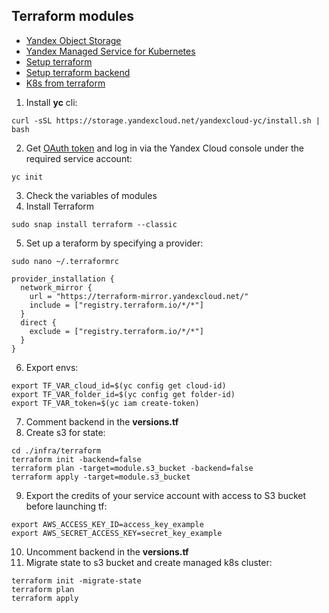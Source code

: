 ## Terraform modules

- [Yandex Object Storage](https://yandex.cloud/ru/docs/storage)
- [Yandex Managed Service for Kubernetes](https://yandex.cloud/ru/docs/managed-kubernetes)
- [Setup terraform](https://yandex.cloud/ru/docs/tutorials/infrastructure-management/terraform-quickstart)
- [Setup terraform backend](https://yandex.cloud/ru/docs/tutorials/infrastructure-management/terraform-state-storage)
- [K8s from terraform](https://yandex.cloud/ru/docs/managed-kubernetes/operations/kubernetes-cluster/kubernetes-cluster-create)

1. Install **yc** cli:
```
curl -sSL https://storage.yandexcloud.net/yandexcloud-yc/install.sh | bash
```
2. Get [OAuth token](https://oauth.yandex.ru/verification_code) and log in via the Yandex Cloud console under the required service account:
```
yc init
```
3. Check the variables of modules
4. Install Terraform
```
sudo snap install terraform --classic
```
5. Set up a teraform by specifying a provider:
```
sudo nano ~/.terraformrc
```
```
provider_installation {
  network_mirror {
    url = "https://terraform-mirror.yandexcloud.net/"
    include = ["registry.terraform.io/*/*"]
  }
  direct {
    exclude = ["registry.terraform.io/*/*"]
  }
}
```
6. Export envs:
```
export TF_VAR_cloud_id=$(yc config get cloud-id)
export TF_VAR_folder_id=$(yc config get folder-id)
export TF_VAR_token=$(yc iam create-token)
```
7. Comment backend in the **versions.tf**
8. Create s3 for state:
```
cd ./infra/terraform
terraform init -backend=false 
terraform plan -target=module.s3_bucket -backend=false 
terraform apply -target=module.s3_bucket
```
9. Export the credits of your service account with access to S3 bucket before launching tf:
```
export AWS_ACCESS_KEY_ID=access_key_example
export AWS_SECRET_ACCESS_KEY=secret_key_example
```
10. Uncomment backend in the **versions.tf**
11. Migrate state to s3 bucket and create managed k8s cluster:
```
terraform init -migrate-state
terraform plan
terraform apply
```